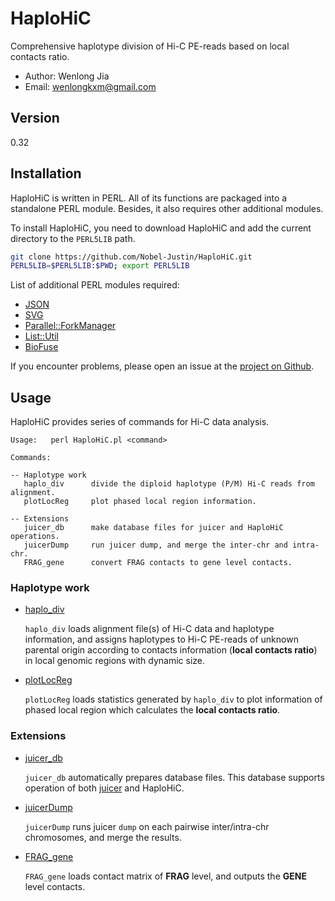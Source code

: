 <!-- 1.0, 2020-01-24 -->
# HaploHiC

Comprehensive haplotype division of Hi-C PE-reads based on local contacts ratio.

- Author: Wenlong Jia
- Email:  wenlongkxm@gmail.com

## Version
0.32

## Installation

HaploHiC is written in PERL. All of its functions are packaged into a standalone PERL module. Besides, it also requires other additional modules.

To install HaploHiC, you need to download HaploHiC and add the current directory to the `PERL5LIB` path.
```bash
git clone https://github.com/Nobel-Justin/HaploHiC.git
PERL5LIB=$PERL5LIB:$PWD; export PERL5LIB
```
List of additional PERL modules required:
- [JSON](https://metacpan.org/pod/JSON)
- [SVG](https://metacpan.org/pod/SVG)
- [Parallel::ForkManager](https://metacpan.org/pod/Parallel::ForkManager)
- [List::Util](https://metacpan.org/pod/List::Util)
- [BioFuse](https://github.com/Nobel-Justin/BioFuse)

If you encounter problems, please open an issue at the [project on Github](https://github.com/Nobel-Justin/HaploHiC/issues).

## Usage
HaploHiC provides series of commands for Hi-C data analysis.
```
Usage:   perl HaploHiC.pl <command>

Commands:

-- Haplotype work
   haplo_div      divide the diploid haplotype (P/M) Hi-C reads from alignment.
   plotLocReg     plot phased local region information.

-- Extensions
   juicer_db      make database files for juicer and HaploHiC operations.
   juicerDump     run juicer dump, and merge the inter-chr and intra-chr.
   FRAG_gene      convert FRAG contacts to gene level contacts.
```

### Haplotype work
- [haplo_div](./manual/haplo_div.md)

  `haplo_div` loads alignment file(s) of Hi-C data and haplotype information, and assigns haplotypes to Hi-C PE-reads of unknown parental origin according to contacts information (**local contacts ratio**) in local genomic regions with dynamic size.

- [plotLocReg](./manual/plotLocReg.md)

  `plotLocReg` loads statistics generated by `haplo_div` to plot information of phased local region which calculates the **local contacts ratio**.

### Extensions
- [juicer_db](./manual/juicer_db.md)

  `juicer_db` automatically prepares database files. This database supports operation of both [juicer](https://github.com/aidenlab/juicer) and HaploHiC.

- [juicerDump](./manual/juicerDump.md)

  `juicerDump` runs juicer `dump` on each pairwise inter/intra-chr chromosomes, and merge the results.

- [FRAG_gene](./manual/FRAG_gene.md)

  `FRAG_gene` loads contact matrix of **FRAG** level, and outputs the **GENE** level contacts.
